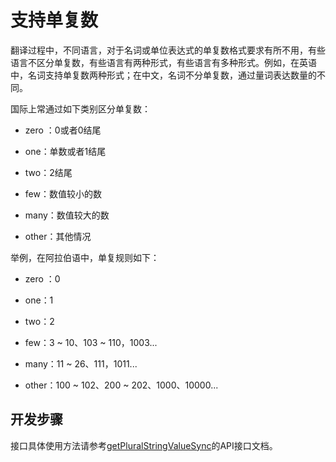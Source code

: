 # 支持单复数

翻译过程中，不同语言，对于名词或单位表达式的单复数格式要求有所不用，有些语言不区分单复数，有些语言有两种形式，有些语言有多种形式。例如，在英语中，名词支持单复数两种形式；在中文，名词不分单复数，通过量词表达数量的不同。

国际上常通过如下类别区分单复数：

- zero ：0或者0结尾

- one：单数或者1结尾

- two：2结尾

- few：数值较小的数

- many：数值较大的数

- other：其他情况

举例，在阿拉伯语中，单复规则如下：

- zero ：0

- one：1

- two：2

- few：3 ~ 10、103 ~ 110，1003...

- many：11 ~ 26、111，1011...

- other：100 ~ 102、200 ~ 202、1000、10000...

## 开发步骤

接口具体使用方法请参考[getPluralStringValueSync](../reference/apis-localization-kit/js-apis-resource-manager.md#getpluralstringvaluesync10)的API接口文档。
